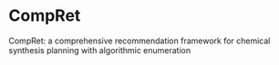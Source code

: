# CompRet
CompRet: a comprehensive recommendation framework for chemical synthesis planning with algorithmic enumeration
